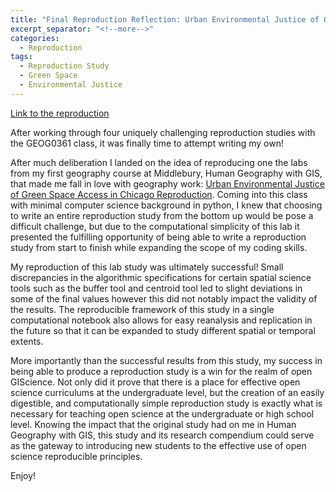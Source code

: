 ```yaml
---
title: "Final Reproduction Reflection: Urban Environmental Justice of Green Space Access in Chicago Reproduction"
excerpt_separator: "<!--more-->"
categories:
  - Reproduction
tags: 
  - Reproduction Study 
  - Green Space
  - Environmental Justice
---
```


[Link to the reproduction](https://isaiahbennett2.github.io/Chicago-green-space-final/)

After working through four uniquely challenging reproduction studies with the GEOG0361 class, it was finally time to attempt writing my own!

After much deliberation I landed on the idea of reproducing one the labs from my first geography course at Middlebury, Human Geography with GIS, that made me fall in love with geography work: [Urban Environmental Justice of Green Space Access in Chicago Reproduction](https://github.com/isaiahbennett2/Chicago-green-space-final/blob/main/docs/report/WK07_Lab_ChicagoGreenspaceAccess.pdf). Coming into this class with minimal computer science background in python, I knew that choosing to write an entire reproduction study from the bottom up would be pose a difficult challenge, but due to the computational simplicity of this lab it presented the fulfilling opportunity of being able to write a reproduction study from start to finish while expanding the scope of my coding skills. 

My reproduction of this lab study was ultimately successful! Small discrepancies in the algorithmic specifications for certain spatial science tools such as the buffer tool and centroid tool led to slight deviations in some of the final values however this did not notably impact the validity of the results. The reproducible framework of this study in a single computational notebook also allows for easy reanalysis and replication in the future so that it can be expanded to study different spatial or temporal extents. 

More importantly than the successful results from this study, my success in being able to produce a reproduction study is a win for the realm of open GIScience. Not only did it prove that there is a place for effective open science curriculums at the undergraduate level, but the creation of an easily digestible, and computationally simple reproduction study is exactly what is necessary for teaching open science at the undergraduate or high school level. Knowing the impact that the original study had on me in Human Geography with GIS, this study and its research compendium could serve as the gateway to introducing new students to the effective use of open science reproducible principles. 

Enjoy!





